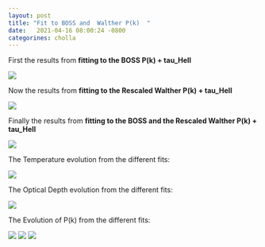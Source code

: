 ```yaml
---
layout: post
title: "Fit to BOSS and  Walther P(k)  "
date:   2021-04-16 08:00:24 -0800
categorines: cholla
---
```



First the results from **fitting to the BOSS P(k) + tau_HeII**


<img src="{{ site.url }}assets/images/corner_boss.png">



Now the results from **fitting to the Rescaled Walther P(k) + tau_HeII**


<img src="{{ site.url }}assets/images/corner_walther.png">



Finally the results from **fitting to the BOSS and the Rescaled Walther P(k) + tau_HeII**

<img src="{{ site.url }}assets/images/corner_boss_walther.png">


The Temperature evolution from the different fits:


<img src="{{ site.url }}assets/images/fig_T0_sampling_boss_walther.png">


The Optical Depth evolution from the different fits:


<img src="{{ site.url }}assets/images/fig_tau_HeII_sampling_boss_walther.png">


The Evolution of P(k) from the different fits:



<img src="{{ site.url }}assets/images/fig_flux_ps_samples_large_boss_walther.png">

<img src="{{ site.url }}assets/images/fig_flux_ps_samples_middle_boss_walther.png">

<img src="{{ site.url }}assets/images/fig_flux_ps_samples_all_boss_walther.png">

